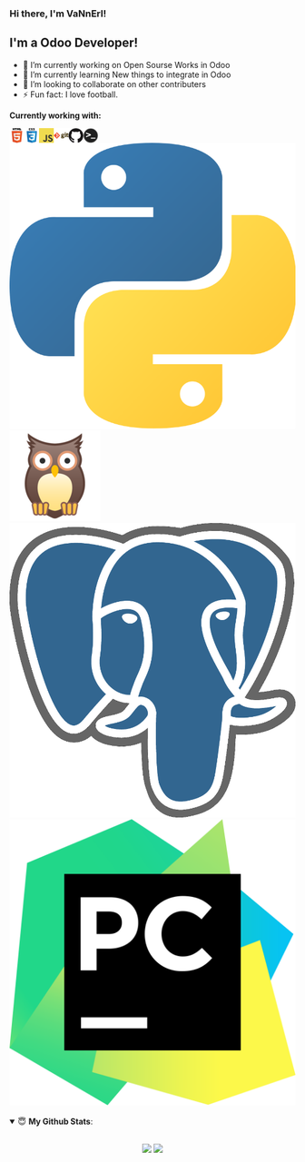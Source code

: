 ### Hi there, I'm VaNnErI!

## I'm a Odoo Developer!

- 🔭 I’m currently working on Open Sourse Works in Odoo
- 🌱 I’m currently learning New things to integrate in Odoo 
- 👯 I’m looking to collaborate on other contributers
- ⚡ Fun fact: I love football.

**Currently working with:**

<img align="left" alt="HTML5" width="26px" src="https://raw.githubusercontent.com/github/explore/80688e429a7d4ef2fca1e82350fe8e3517d3494d/topics/html/html.png" />
<img align="left" alt="CSS3" width="26px" src="https://raw.githubusercontent.com/github/explore/80688e429a7d4ef2fca1e82350fe8e3517d3494d/topics/css/css.png" />
<img align="left" alt="JavaScript" width="26px" src="https://raw.githubusercontent.com/github/explore/80688e429a7d4ef2fca1e82350fe8e3517d3494d/topics/javascript/javascript.png" />
<img align="left" alt="Git" width="26px" src="https://raw.githubusercontent.com/github/explore/80688e429a7d4ef2fca1e82350fe8e3517d3494d/topics/git/git.png" />
<img align="left" alt="GitHub" width="26px" src="https://raw.githubusercontent.com/github/explore/78df643247d429f6cc873026c0622819ad797942/topics/github/github.png" />
<img align="left" alt="HTML5" width="26px" src="https://raw.githubusercontent.com/github/explore/80688e429a7d4ef2fca1e82350fe8e3517d3494d/topics/terminal/terminal.png" />
<a href="https://www.python.org/" title="Python"><img src="icons/python.png" /></a>
<a href="https://odoo.github.io/owl/" title="Owl"><img src="icons/owl.png" /></a>
<a href="https://www.postgresql.org/" title="Postgreql"><img src="icons/postgresql.png" /></a>
<a href="https://www.jetbrains.com/pycharm/" title="Pycharm"><img src="icons/pycharm.png" /></a>
<br />
<br />

<details open>
 <summary> 😇 <b>My Github Stats</b>: </summary>
<br>
<p align = "center">
  <img src = "https://github-readme-stats.vercel.app/api?username=Vanneri&show_icons=true&line_height=27">
  <img src = "https://github-readme-stats.vercel.app/api/top-langs/?username=Vanneri&hide=css,java,html">
</p>
</details>
